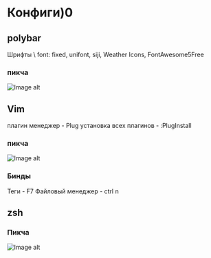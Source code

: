 # Конфиги)0
## polybar
Шрифты \ font: fixed, unifont, siji, Weather Icons, FontAwesome5Free
### пикча
![Image alt](https://i.ibb.co/mc0Sv88/2019-08-07.png)

## Vim
плагин менеджер - Plug
установка всех плагинов - :PlugInstall
### пикча
![Image alt](https://i.ibb.co/8PLXH93/vsh-D-m-DR5-Og.jpg)
### Бинды
Теги - F7
Файловый менеджер - ctrl n

## zsh
### Пикча
![Image alt](https://pp.userapi.com/c855424/v855424007/b2d5b/lBpLOMtzMIQ.jpg)
